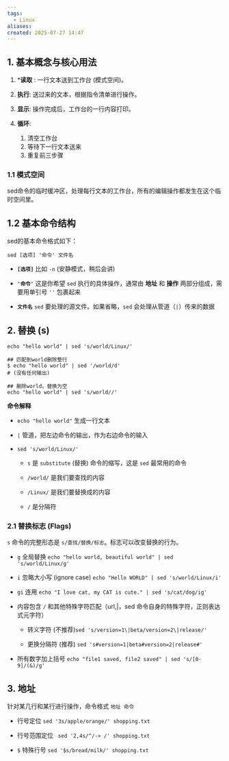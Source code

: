 ```yaml
---
tags:
  - Linux
aliases: 
created: 2025-07-27 14:47
---
```

## 1. 基本概念与核心用法

1. ***读取** : 一行文本送到工作台 (模式空间)。
	
2. **执行**: 送过来的文本，根据指令清单进行操作。
	
3. **显示**: 操作完成后，工作台的一行内容打印。
	
4. **循环**: 
	1. 清空工作台
	2. 等待下一行文本送来
	3. 重复前三步骤

### 1.1 模式空间

sed命令的临时缓冲区，处理每行文本的工作台，所有的编辑操作都发生在这个临时空间里。

## 1.2 基本命令结构

sed的基本命令格式如下：

```shell
sed [选项] '命令' 文件名
```

- **`[选项]`** 比如 `-n` (安静模式，稍后会讲)
    
- **`'命令'`** 这是你希望 `sed` 执行的具体操作，通常由 **地址** 和 **操作** 两部分组成，需要用单引号 `''` 包裹起来
    
- **`文件名`** `sed` 要处理的源文件。如果省略，`sed` 会处理从管道（`|`）传来的数据


## 2. 替换 (s)

``` shell
echo "hello world" | sed 's/world/Linux/'

## 匹配到world删除整行
$ echo "hello world" | sed '/world/d'
# (没有任何输出)

## 删除world，替换为空
echo "hello world" | sed 's/world//'

```

**命令解释**

- `echo "hello world"` 生成一行文本
    
- `|` 管道，把左边命令的输出，作为右边命令的输入
    
- `sed 's/world/Linux/'`
    
    - `s` 是 `substitute` (替换) 命令的缩写，这是 `sed` 最常用的命令
        
    - `/world/` 是我们要查找的内容
        
    - `/Linux/` 是我们要替换成的内容
        
    - `/` 是分隔符

### 2.1 替换标志 (Flags)

`s` 命令的完整形态是 `s/查找/替换/标志`。标志可以改变替换的行为。

- `g` 全局替换 `echo "hello world, beautiful world" | sed 's/world/Linux/g'`

- `i` 忽略大小写 (ignore case) `echo "Hello WORLD" | sed 's/world/Linux/i'`

- `gi` 连用 `echo "I love cat, my CAT is cute." | sed 's/cat/dog/ig'`


- 内容包含 `/` 和其他特殊字符匹配（url,|，sed 命令自身的特殊字符，正则表达式元字符）

	- 转义字符 (不推荐)`sed 's/version=1\|beta/version=2\|release/'`
		
    - 更换分隔符 (推荐) `sed 's#version=1|beta#version=2|release#'`

- 所有数字加上括号 `echo "file1 saved, file2 saved" | sed 's/[0-9]/(&)/g'`

## 3. 地址

针对某几行和某行进行操作，命令格式 `地址 命令`


- 行号定位 `sed '3s/apple/orange/' shopping.txt`

- 行号范围定位 ` sed '2,4s/^/-> /' shopping.txt`

- `$` 特殊行号  `sed '$s/bread/milk/' shopping.txt`